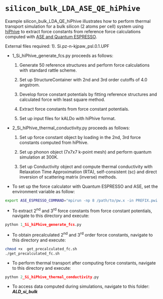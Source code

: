 # `silicon_bulk_LDA_ASE_QE_hiPhive`

Example silicon_bulk_LDA_QE_hiPhive illustrates how to perform thermal transport simulation for a bulk silicon (2 atoms per cell) system using [hiPhive](https://hiphive.materialsmodeling.org/) to extract 
force constants from reference force calculations computed with [ASE and Quantum ESPRESSO](https://wiki.fysik.dtu.dk/ase/ase/calculators/espresso.html).


External files required: 
		        1). Si.pz-n-kjpaw_psl.0.1.UPF

 - 1_Si_hiPhive_generate_fcs.py proceeds as follows:
	
    1. Generate 50 reference structures and perform force calculations with standard rattle scheme.

    2. Set up StructureContainer with 2nd and 3rd order cutoffs of 4.0 angstrom.

    3. Develop force constant potentials by fitting reference structures and calculated force with least square method.

    4. Extract force constants from force constant potentials. 

    5. Set up input files for kALDo with hiPhive format.


 - 2_Si_hiPhive_thermal_conductivity.py proceeds as follows:
 
    1. Set up force constant object by loading in the 2nd, 3rd force constants computed from hiPhive.

    2. Set up phonon object (7x7x7 k-point mesh) and perform quantum simulation at 300K.

    3. Set up Conductivity object and compute thermal conductivity with Relaxation Time Approximation (RTA), self-consistent (sc) and direct inversion of scattering matrix (inverse) methods.


- To set up the force calculator with Quantum ESPRESSO and ASE, set the environment variable as follow:
```bash
export ASE_ESPRESSO_COMMAND="mpirun -np 8 /path/to/pw.x -in PREFIX.pwi > PREFIX.pwo"				
```  
- To extract 2<sup>nd</sup> and 3<sup>rd</sup> force constants from force constant potentials, navigate to this directory and execute:
```python			
python 1_Si_hiPhive_generate_fcs.py
```
- To obtain precalculated 2<sup>nd</sup> and 3<sup>rd</sup> order force constants, navigate to this directory and execute:
```bash
chmod +x  get_precalculated_fc.sh
./get_precalculated_fc.sh
```

- To perform thermal transport  after computing force constants, navigate to this directory and execute:
```python
python 2_Si_hiPhive_thermal_conductivity.py
```

- To access data computed during simulations, navigate to this folder: ***ALD_si_bulk*** 
